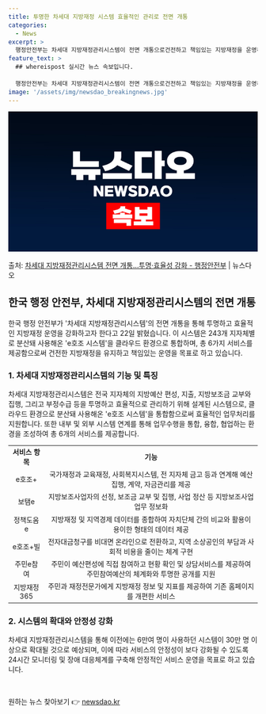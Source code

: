 ```yaml
---
title: 투명한 차세대 지방재정 시스템 효율적인 관리로 전면 개통
categories:
  - News
excerpt: >
  행정안전부는 차세대 지방재정관리시스템이 전면 개통으로건전하고 책임있는 지방재정을 운영하겠다고 22일 밝혔다.…
feature_text: >
  ## whereispost 실시간 뉴스 속보입니다.

  행정안전부는 차세대 지방재정관리시스템이 전면 개통으로건전하고 책임있는 지방재정을 운영하겠다고 22일 밝혔다.…
image: '/assets/img/newsdao_breakingnews.jpg'
---
```


![뉴스다오 속보](/assets/img/newsdao_breakingnews.jpg)

<p>출처: <a href="https://newsdao.kr/3051" rel="dofollow">차세대 지방재정관리시스템 전면 개통…투명·효율성 강화 - 행정안전부</a> | 뉴스다오</p>

<h2 data-ke-size="size26">한국 행정 안전부, 차세대 지방재정관리시스템의 전면 개통</h2>
<p data-ke-size="size16">한국 행정 안전부가 '차세대 지방재정관리시스템'의 전면 개통을 통해 투명하고 효율적인 지방재정 운영을 강화하고자 한다고 22일 밝혔습니다. 이 시스템은 243개 지자체별로 분산돼 사용해온 'e호조 시스템'을 클라우드 환경으로 통합하며, 총 6가지 서비스를 제공함으로써 건전한 지방재정을 유지하고 책임있는 운영을 목표로 하고 있습니다.</p>

<h3>
  1. 차세대 지방재정관리시스템의 기능 및 특징
</h3>
<p data-ke-size="size16">차세대 지방재정관리시스템은 전국 지자체의 지방예산 편성, 지출, 지방보조금 교부와 집행, 그리고 부정수급 등을 투명하고 효율적으로 관리하기 위해 설계된 시스템으로, 클라우드 환경으로 분산돼 사용해온 'e호조 시스템'을 통합함으로써 효율적인 업무처리를 지원합니다. 또한 내부 및 외부 시스템 연계를 통해 업무수행을 통합, 융합, 협업하는 환경을 조성하여 총 6개의 서비스를 제공합니다.
</p>

<table>
  <tr>
    <td style="text-align: center; height: 17px;"><b>서비스 항목</b></td>
    <td style="text-align: center; height: 17px;"><b>기능</b></td>
  </tr>
  <tr>
    <td style="text-align: center; height: 17px;">e호조+</td>
    <td style="text-align: center; height: 17px;">국가재정과 교육재정, 사회복지시스템, 전 지자체 금고 등과 연계해 예산집행, 계약, 자금관리를 제공</td>
  </tr>
  <tr>
    <td style="text-align: center; height: 17px;">보탬e</td>
    <td style="text-align: center; height: 17px;">지방보조사업자의 선정, 보조금 교부 및 집행, 사업 정산 등 지방보조사업 업무 정보화</td>
  </tr>
  <tr>
    <td style="text-align: center; height: 17px;">정책도움e</td>
    <td style="text-align: center; height: 17px;">지방재정 및 지역경제 데이터를 종합하여 자치단체 간의 비교와 활용이 용이한 형태의 데이터 제공</td>
  </tr>
  <tr>
    <td style="text-align: center; height: 17px;">e호조+빌</td>
    <td style="text-align: center; height: 17px;">전자대금청구를 비대면 온라인으로 전환하고, 지역 소상공인의 부담과 사회적 비용을 줄이는 체계 구현</td>
  </tr>
  <tr>
    <td style="text-align: center; height: 17px;">주민e참여</td>
    <td style="text-align: center; height: 17px;">주민이 예산편성에 직접 참여하고 현황 확인 및 상담서비스를 제공하여 주민참여예산의 체계화와 투명한 공개를 지원</td>
  </tr>
  <tr>
    <td style="text-align: center; height: 17px;">지방재정365</td>
    <td style="text-align: center; height: 17px;">주민과 재정전문가에게 지방재정 정보 및 지표를 제공하여 기존 홈페이지를 개편한 서비스</td>
  </tr>
</table>

<h3>
  2. 시스템의 확대와 안정성 강화
</h3>
<p data-ke-size="size16">차세대 지방재정관리시스템을 통해 이전에는 6만여 명이 사용하던 시스템이 30만 명 이상으로 확대될 것으로 예상되며, 이에 따라 서비스의 안정성이 보다 강화될 수 있도록 24시간 모니터링 및 장애 대응체계를 구축해 안정적인 서비스 운영을 목표로 하고 있습니다.</p>

<p data-ke-size="size16">&nbsp;</p> 

원하는 뉴스 찾아보기 👉 <a href="https://newsdao.kr" rel="dofollow">newsdao.kr</a>


